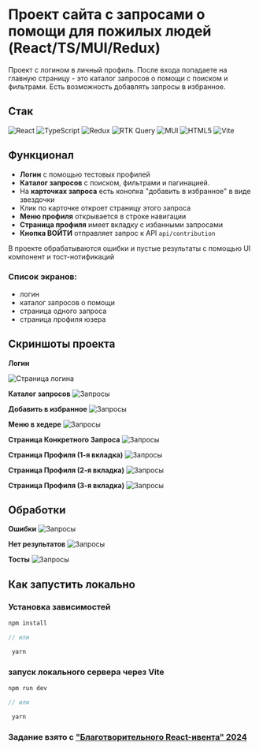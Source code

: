 # Проект сайта с запросами о помощи для пожилых людей (React/TS/MUI/Redux)

Проект с логином в личный профиль. После входа попадаете на главную страницу - это каталог запросов о помощи с поиском и фильтрами. Есть возможность добавлять запросы в избранное.

## Cтак

![React](https://img.shields.io/badge/react-%2320232a.svg?style=for-the-badge&logo=react&logoColor=%2361DAFB)
![TypeScript](https://img.shields.io/badge/TypeScript-007ACC?style=for-the-badge&logo=typescript&logoColor=white)
![Redux](https://img.shields.io/badge/Redux-593D88?style=for-the-badge&logo=redux&logoColor=white)
![RTK Query](https://img.shields.io/badge/RTK%20Query-9925ec?style=for-the-badge&logo=redux)
![MUI](https://img.shields.io/badge/Material%20UI-007FFF?style=for-the-badge&logo=mui&logoColor=white)
![HTML5](https://img.shields.io/badge/html5-%23E34F26.svg?style=for-the-badge&logo=html5&logoColor=white)
![Vite](https://img.shields.io/badge/vite-%23646CFF.svg?style=for-the-badge&logo=vite&logoColor=white)

## Функционал

- **Логин** с помощью тестовых профилей
- **Каталог запросов** с поиском, фильтрами и пагинацией.
- На **карточках запроса** есть конопка "добавить в избранное" в виде звездочки
- Клик по карточке откроет страницу этого запроса
- **Меню профиля** открывается в строке навигации
- **Страница профиля** имеет вкладку с избанными запросами
- **Кнопка ВОЙТИ** отправляет запрос к API `api/contribution`

В проекте обрабатываются ошибки и пустые результаты с помощью UI компонент и тост-нотификаций

### Список экранов:

- логин
- каталог запросов о помощи
- страница одного запроса
- страница профиля юзера

## Скриншоты проекта

**Логин**

<img alt='Страница логина' src='./src/assets/forReadme/1-Login.webp'>

**Каталог запросов**
<img alt='Запросы' src='./src/assets/forReadme/2-Requests-Catalog.webp'>

**Добавить в избранное**
<img alt='Запросы' src='./src/assets/forReadme/2.2-Add-Favourote.webp'>

**Меню в хедере**
<img alt='Запросы' src='./src/assets/forReadme/3.3-Menu.webp'>

**Страница Конкретного Запроса**
<img alt='Запросы' src='./src/assets/forReadme/3-Request-Page.webp'>

**Страница Профиля (1-я вкладка)**
<img alt='Запросы' src='./src/assets/forReadme/4-Profile-tab-1.webp'>

**Страница Профиля (2-я вкладка)**
<img alt='Запросы' src='./src/assets/forReadme/4-Profile-tab-2.webp'>

**Страница Профиля (3-я вкладка)**
<img alt='Запросы' src='./src/assets/forReadme/4-Profile-tab-3.webp'>

## Обработки

**Ошибки**
<img alt='Запросы' src='./src/assets/forReadme/Catalog-Error.webp'>

**Нет результатов**
<img alt='Запросы' src='./src/assets/forReadme/Catalog-no-results.webp'>

**Тосты**
<img alt='Запросы' src='./src/assets/forReadme/toast-notifications.webp'>

## Как запустить локально

### Установка зависимостей

```js
npm install

// или

 yarn
```

### запуск локального сервера через Vite

```js
npm run dev

// или

 yarn
```

### Задание взято с ["Благотворительного React-ивента" 2024](https://github.com/nat-davydova/charity_event_back_oct2024/tree/main?tab=readme-ov-file)

